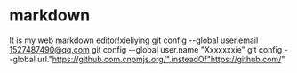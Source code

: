 # markdown
It is my web markdown editor!xieliying git config --global user.email 1527487490@qq.com
git config --global user.name "Xxxxxxxie"
git config --global url."https://github.com.cnpmjs.org/".insteadOf"https://github.com/"
